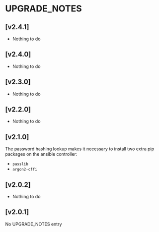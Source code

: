 # UPGRADE_NOTES

## [v2.4.1]

- Nothing to do

## [v2.4.0]

- Nothing to do

## [v2.3.0]

- Nothing to do

## [v2.2.0]

- Nothing to do

## [v2.1.0]

The password hashing lookup makes it necessary to install two extra pip packages on the ansible controller:
  - `passlib`
  - `argon2-cffi`

## [v2.0.2]

- Nothing to do

## [v2.0.1]

No UPGRADE_NOTES entry
